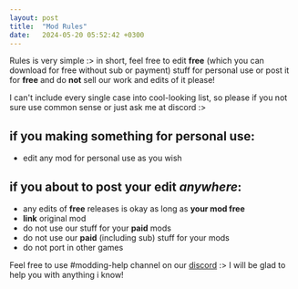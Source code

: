 ```yaml
---
layout: post
title:  "Mod Rules"
date:   2024-05-20 05:52:42 +0300
---
```


Rules is very simple :> in short, feel free to edit **free** (which you can download for free without sub or payment) stuff for personal use or post it for **free** and do **not** sell our work and edits of it please!

I can't include every single case into cool-looking list, so please if you not sure use common sense or just ask me at discord :>

## if you making something for personal use:
- edit any mod for personal use as you wish

## if you about to post your edit *anywhere*:

- any edits of **free** releases is okay as long as **your mod free**
- **link** original mod
- do not use our stuff for your **paid** mods
- do not use our **paid** (including sub) stuff for your mods
- do not port in other games

Feel free to use #modding-help channel on our [discord] :> I will be glad to help you with anything i know!

[Discord]: (https://discord.gg/yPbUXazxQ3)